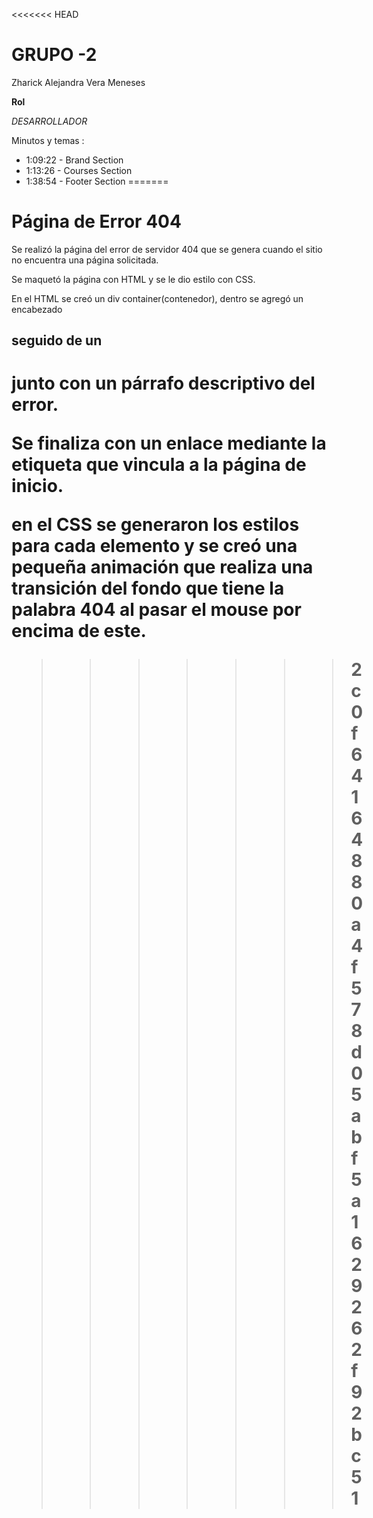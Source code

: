 <<<<<<< HEAD
# GRUPO  -2

Zharick Alejandra Vera Meneses

**Rol**

*DESARROLLADOR*

Minutos y temas : 

- 1:09:22 -  Brand Section  
- 1:13:26 - Courses Section
- 1:38:54 - Footer Section
=======
# Página de Error 404

Se realizó la página del error de servidor 404 que se genera cuando el sitio no encuentra una página solicitada.

Se maquetó la página con HTML y se le dio estilo con CSS.

En el HTML se creó un div container(contenedor), dentro se agregó un encabezado <h2> seguido de un <h1> junto con un párrafo descriptivo del error. 

Se finaliza con un enlace mediante la etiqueta <a> que vincula a la página de inicio.

en el CSS se generaron los estilos para cada elemento y se creó una pequeña animación que realiza una transición del fondo que tiene la palabra 404 al pasar el mouse por encima de este. 
>>>>>>> 2c0f64164880a4f578d05abf5a1629262f92bc51
